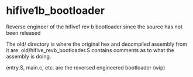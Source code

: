 # hifive1b_bootloader
Reverse engineer of the hifive1 rev b bootloader since the source has not been released

The old/ directory is where the original hex and decompiled assembly from it are. old/hifive_revb_bootloader.S contains comments as to what the assembly is doing.

entry.S, main.c, etc. are the reversed engineered bootloader (wip)